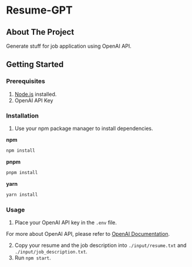 # Resume-GPT

## About The Project
Generate stuff for job application using OpenAI API.

## Getting Started

### Prerequisites

1. [Node.js](https://nodejs.org) installed.
2. OpenAI API Key

### Installation

1. Use your npm package manager to install dependencies.

**npm**
```bash
npm install
```

**pnpm**
```bash
pnpm install
```

**yarn**
```bash
yarn install
```

### Usage

1. Place your OpenAI API key in the `.env` file.

For more about OpenAI API, please refer to [OpenAI Documentation](https://openai.com/api/).

2. Copy your resume and the job description into `./input/resume.txt` and `./input/job_description.txt`.
3. Run `npm start`.
